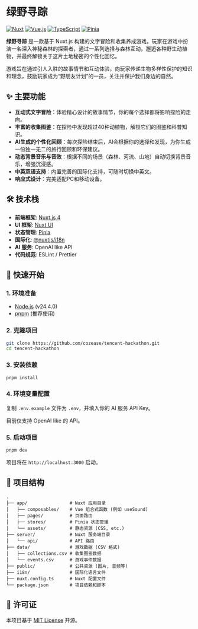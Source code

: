 # 绿野寻踪

[![Nuxt](https://img.shields.io/badge/Nuxt-00DC82?style=for-the-badge&logo=nuxt.js&logoColor=white)](https://nuxt.com/)
[![Vue.js](https://img.shields.io/badge/Vue.js-4FC08D?style=for-the-badge&logo=vue.js&logoColor=white)](https://vuejs.org/)
[![TypeScript](https://img.shields.io/badge/TypeScript-3178C6?style=for-the-badge&logo=typescript&logoColor=white)](https://www.typescriptlang.org/)
[![Pinia](https://img.shields.io/badge/Pinia-FFD700?style=for-the-badge&logo=pinia&logoColor=black)](https://pinia.vuejs.org/)

**绿野寻踪** 是一款基于 Nuxt.js 构建的文字冒险和收集养成游戏。玩家在游戏中扮演一名深入神秘森林的探索者，通过一系列选择与森林互动，邂逅各种野生动植物，并最终解锁关于这片土地秘密的个性化回忆。

游戏旨在通过引人入胜的故事情节和互动体验，向玩家传递生物多样性保护的知识和理念，鼓励玩家成为“野朋友计划”的一员，关注并保护我们身边的自然。

## ✨ 主要功能

-   **互动式文字冒险**：体验精心设计的故事情节，你的每个选择都将影响探险的走向。
-   **丰富的收集图鉴**：在探险中发现超过40种动植物，解锁它们的图鉴和科普知识。
-   **AI生成的个性化回顾**：每次探险结束后，AI会根据你的选择和发现，为你生成一份独一无二的旅行回顾和环保建议。
-   **动态背景音乐与音效**：根据不同的场景（森林、河流、山地）自动切换背景音乐，增强沉浸感。
-   **中英双语支持**：内置完善的国际化支持，可随时切换中英文。
-   **响应式设计**：完美适配PC和移动设备。

## 🛠️ 技术栈

-   **前端框架**: [Nuxt.js 4](https://nuxt.com/)
-   **UI 框架**: [Nuxt UI](https://ui.nuxt.com/)
-   **状态管理**: [Pinia](https://pinia.vuejs.org/)
-   **国际化**: [@nuxtjs/i18n](https://i18n.nuxtjs.org/)
-   **AI 服务**: OpenAI like API
-   **代码规范**: ESLint / Prettier

## 🚀 快速开始

### 1. 环境准备

-   [Node.js](https://nodejs.org/) (v24.4.0)
-   [pnpm](https://pnpm.io/) (推荐使用)

### 2. 克隆项目

```bash
git clone https://github.com/cozease/tencent-hackathon.git
cd tencent-hackathon
```

### 3. 安装依赖

```bash
pnpm install
```

### 4. 环境变量配置

复制 `.env.example` 文件为 `.env`，并填入你的 AI 服务 API Key。

目前仅支持 OpenAI like 的 API。

### 5. 启动项目

```bash
pnpm dev
```

项目将在 `http://localhost:3000` 启动。

## 📁 项目结构

```
.
├── app/                # Nuxt 应用目录
│   ├── composables/    # Vue 组合式函数 (例如 useSound)
│   ├── pages/          # 页面路由
│   ├── stores/         # Pinia 状态管理
│   └── assets/         # 静态资源 (CSS, etc.)
├── server/             # Nuxt 服务端目录
│   └── api/            # API 路由
├── data/               # 游戏数据 (CSV 格式)
│   ├── collections.csv # 收集图鉴数据
│   └── events.csv      # 游戏事件数据
├── public/             # 公共资源 (图片, 音频等)
├── i18n/               # 国际化语言文件
├── nuxt.config.ts      # Nuxt 配置文件
└── package.json        # 项目依赖和脚本
```

## 📄 许可证

本项目基于 [MIT License](./LICENSE) 开源。
